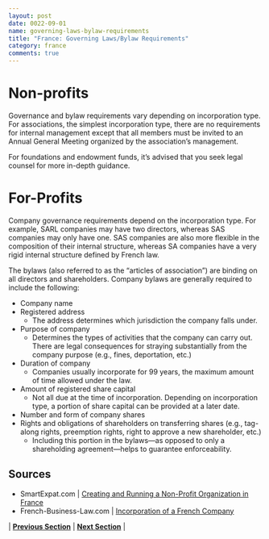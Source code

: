 ```yaml
---
layout: post
date: 0022-09-01
name: governing-laws-bylaw-requirements
title: "France: Governing Laws/Bylaw Requirements"
category: france
comments: true
---
```

# Non-profits
Governance and bylaw requirements vary depending on incorporation type. For associations, the simplest incorporation type, there are no requirements for internal management except that all members must be invited to an Annual General Meeting organized by the association’s management. 

For foundations and endowment funds, it’s advised that you seek legal counsel for more in-depth guidance.

# For-Profits
Company governance requirements depend on the incorporation type. For example, SARL companies may have two directors, whereas SAS companies may only have one. SAS companies are also more flexible in the composition of their internal structure, whereas SA companies have a very rigid internal structure defined by French law. 

The bylaws (also referred to as the “articles of association”) are binding on all directors and shareholders. Company bylaws are generally required to include the following:
- Company name
- Registered address
  - The address determines which jurisdiction the company falls under. 
- Purpose of company
  - Determines the types of activities that the company can carry out. There are legal consequences for straying substantially from the company purpose (e.g., fines, deportation, etc.)
- Duration of company 
  - Companies usually incorporate for 99 years, the maximum amount of time allowed under the law.
- Amount of registered share capital
  - Not all due at the time of incorporation. Depending on incorporation type, a portion of share capital can be provided at a later date. 
- Number and form of company shares
- Rights and obligations of shareholders on transferring shares (e.g., tag-along rights, preemption rights, right to approve a new shareholder, etc.)
  - Including this portion in the bylaws&mdash;as opposed to only a shareholding agreement&mdash;helps to guarantee enforceability. 

Sources
--- 
- SmartExpat.com | [Creating and Running a Non-Profit Organization in France](https://smartexpat.com/france/how-to-guides/work/non-profit-associations)
- French-Business-Law.com | [Incorporation of a French Company](http://www.french-business-law.com/incorporation-of-a-french-company-bylaws-article4.html)


| **[Previous Section]( https://neo-project.github.io/global-blockchain-compliance-hub//france/france-tax-and-auditing-requirements.html)** | **[Next Section]( https://neo-project.github.io/global-blockchain-compliance-hub//france/france-laws-token-sales.html)** |
